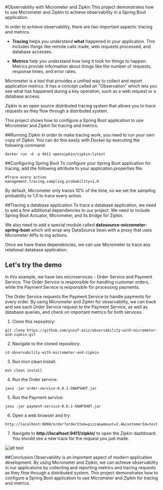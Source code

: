 #Observability with Micrometer and Zipkin
This project demonstrates how to use Micrometer and Zipkin to achieve observability in a Spring Boot application.

In order to achieve observability, there are two important aspects: tracing and metrics.

 - **Tracing** helps you understand **what** happened in your application. This includes things like remote calls made, web requests processed, and database accesses.


 - **Metrics** help you understand how long it took for things to happen. Metrics provide information about things like the number of requests, response times, and error rates.

Micrometer is a tool that provides a unified way to collect and report application metrics. It has a concept called an "Observation" which lets you see what has happened during a key operation, such as a web request or a database access.

Zipkin is an open source distributed tracing system that allows you to trace requests as they flow through a distributed system.

This project shows how to configure a Spring Boot application to use Micrometer and Zipkin for tracing and metrics.

##Running Zipkin
In order to make tracing work, you need to run your own copy of Zipkin. You can do this easily with Docker by executing the following command:

```
docker run -d -p 9411 openzipkin/zipkin:latest
```

##Configuring Spring Boot
To configure your Spring Boot application for tracing, add the following attribute to your application.properties file:

```
#Trace every action
management.tracing.sampling.probability=1.0
```

By default, Micrometer only traces 10% of the time, so we set the sampling probability to 1.0 to trace every action.

##Tracing a database application
To trace a database application, we need to add a few additional dependencies to our project. We need to include Spring Boot Actuator, Micrometer, and its bridge for Zipkin.

We also need to add a special module called **datasource-micrometer-spring-boot** which will wrap any DataSource bean with a proxy that uses Micrometer APIs to log actions.

Once we have these dependencies, we can use Micrometer to trace any relational database application.

## Let's try the demo

In this example, we have two microservices - Order Service and Payment Service. The Order Service is responsible for handling customer orders, while the Payment Service is responsible for processing payments.

The Order Service requests the Payment Service to handle payments for every order. By using Micrometer and Zipkin for observability, we can track and see each Order Service request to the Payment Service, as well as database queries, and check on important metrics for both services.

1. Clone this repository:

```
git clone https://github.com/yusuf-aziz/observability-with-micrometer-and-zipkin.git
```
2. Navigate to the cloned repository:

```
cd observability-with-micrometer-and-zipkin
```
3. Run mvn clean install:

```
mvn clean install
```
4. Run the Order service:

```
java -jar order-service-0.0.1-SNAPSHOT.jar
```
5. Run the Payment service:

```
java -jar payment-service-0.0.1-SNAPSHOT.jar
```

6. Open a web browser and try:

```
http://localhost:8090/order?orderItem=pizza&amount=2.4&customerId=test
```

7. Navigate to **http://localhost:9411/zipkin/** to open the Zipkin dashboard. You should see a new trace for the request you just made.


![alt text](https://github.com/yusuf-aziz/observability-with-micrometer-and-zipkin.git/zipkin_trace.jpg?raw=true)


##Conclusion
Observability is an important aspect of modern application development. By using Micrometer and Zipkin, we can achieve observability in our applications by collecting and reporting metrics and tracing requests as they flow through a distributed system. This project demonstrates how to configure a Spring Boot application to use Micrometer and Zipkin for tracing and metrics.